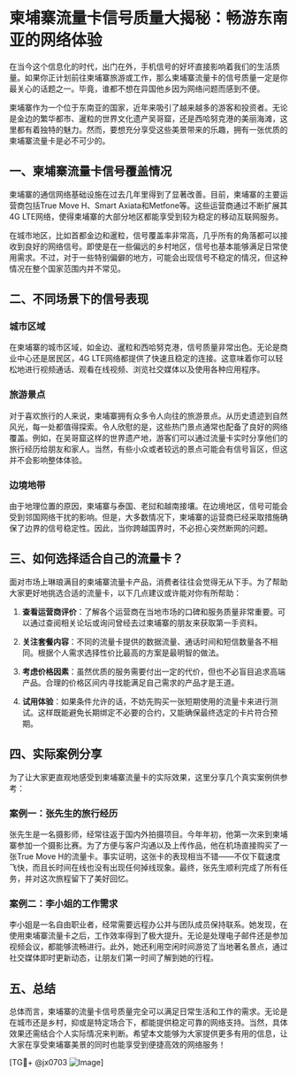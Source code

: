 # 柬埔寨流量卡信号质量大揭秘：畅游东南亚的网络体验

在当今这个信息化的时代，出门在外，手机信号的好坏直接影响着我们的生活质量。如果你正计划前往柬埔寨旅游或工作，那么柬埔寨流量卡的信号质量一定是你最关心的话题之一。毕竟，谁都不想在异国他乡因为网络问题而感到不便。

柬埔寨作为一个位于东南亚的国家，近年来吸引了越来越多的游客和投资者。无论是金边的繁华都市、暹粒的世界文化遗产吴哥窟，还是西哈努克港的美丽海滩，这里都有着独特的魅力。然而，要想充分享受这些美景带来的乐趣，拥有一张优质的柬埔寨流量卡是必不可少的。

## 一、柬埔寨流量卡信号覆盖情况

柬埔寨的通信网络基础设施在过去几年里得到了显著改善。目前，柬埔寨的主要运营商包括True Move H、Smart Axiata和Metfone等。这些运营商通过不断扩展其4G LTE网络，使得柬埔寨的大部分地区都能享受到较为稳定的移动互联网服务。

在城市地区，比如首都金边和暹粒，信号覆盖率非常高，几乎所有的角落都可以接收到良好的网络信号。即使是在一些偏远的乡村地区，信号也基本能够满足日常使用需求。不过，对于一些特别偏僻的地方，可能会出现信号不稳定的情况，但这种情况在整个国家范围内并不常见。

## 二、不同场景下的信号表现

### 城市区域

在柬埔寨的城市区域，如金边、暹粒和西哈努克港，信号质量非常出色。无论是商业中心还是居民区，4G LTE网络都提供了快速且稳定的连接。这意味着你可以轻松地进行视频通话、观看在线视频、浏览社交媒体以及使用各种应用程序。

### 旅游景点

对于喜欢旅行的人来说，柬埔寨拥有众多令人向往的旅游景点。从历史遗迹到自然风光，每一处都值得探索。令人欣慰的是，这些热门景点通常也配备了良好的网络覆盖。例如，在吴哥窟这样的世界遗产地，游客们可以通过流量卡实时分享他们的旅行经历给朋友和家人。当然，有些小众或者较远的景点可能会有信号盲区，但这并不会影响整体体验。

### 边境地带

由于地理位置的原因，柬埔寨与泰国、老挝和越南接壤。在边境地区，信号可能会受到邻国网络干扰的影响。但是，大多数情况下，柬埔寨的运营商已经采取措施确保了边界的信号稳定性。因此，当你跨越国界时，不必担心突然断网的问题。

## 三、如何选择适合自己的流量卡？

面对市场上琳琅满目的柬埔寨流量卡产品，消费者往往会觉得无从下手。为了帮助大家更好地挑选合适的流量卡，以下几点建议或许能对你有所帮助：

1. **查看运营商评价**：了解各个运营商在当地市场的口碑和服务质量非常重要。可以通过查阅相关论坛或询问曾经去过柬埔寨的朋友来获取第一手资料。
   
2. **关注套餐内容**：不同的流量卡提供的数据流量、通话时间和短信数量各不相同。根据个人需求选择性价比最高的方案是最明智的做法。

3. **考虑价格因素**：虽然优质的服务需要付出一定的代价，但也不必盲目追求高端产品。合理的价格区间内寻找能满足自己需求的产品才是王道。

4. **试用体验**：如果条件允许的话，不妨先购买一张短期使用的流量卡来进行测试。这样既能避免长期绑定不必要的合约，又能确保最终选定的卡片符合预期。

## 四、实际案例分享

为了让大家更直观地感受到柬埔寨流量卡的实际效果，这里分享几个真实案例供参考：

### 案例一：张先生的旅行经历

张先生是一名摄影师，经常往返于国内外拍摄项目。今年年初，他第一次来到柬埔寨参加一个摄影比赛。为了方便与客户沟通以及上传作品，他在机场直接购买了一张True Move H的流量卡。事实证明，这张卡的表现相当不错——不仅下载速度飞快，而且长时间在线也没有出现任何掉线现象。最终，张先生顺利完成了所有任务，并对这次旅程留下了美好回忆。

### 案例二：李小姐的工作需求

李小姐是一名自由职业者，经常需要远程办公并与团队成员保持联系。她发现，在使用柬埔寨流量卡之后，工作效率得到了极大提升。无论是处理电子邮件还是参加视频会议，都能够流畅进行。此外，她还利用空闲时间游览了当地著名景点，通过社交媒体即时更新动态，让朋友们第一时间了解到她的行程。

## 五、总结

总体而言，柬埔寨的流量卡信号质量完全可以满足日常生活和工作的需求。无论是在城市还是乡村，抑或是特定场合下，都能提供稳定可靠的网络支持。当然，具体效果还需结合个人实际情况来判断。希望本文能够为大家提供更多有用的信息，让大家在享受柬埔寨美景的同时也能享受到便捷高效的网络服务！

[TG💪+ @jx0703 ![Image](https://github.com/user-attachments/assets/dbca1d08-cadb-493c-b0ec-ad6f7a83f270)]